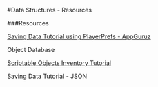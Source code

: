 #Data Structures - Resources

###Resources

[Saving Data Tutorial using PlayerPrefs - AppGuruz](http://www.theappguruz.com/blog/unity-serialization-and-game-data)

Object Database 

[Scriptable Objects Inventory Tutorial](https://toqoz.svbtle.com/a-unity-inventory-system-that-actually-works)

Saving Data Tutorial - JSON 
